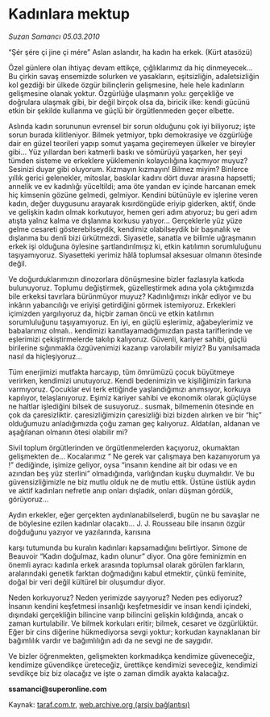 # Kadınlara mektup

*Suzan Samancı  05.03.2010*

<div class="yazi">
<p>“Şér şére çi jine çi mére” Aslan aslandır, ha kadın ha erkek. (Kürt atasözü)</p>
<p>Özel günlere olan ihtiyaç devam ettikçe, çığlıklarımız da hiç dinmeyecek... Bu çirkin savaş ensemizde solurken ve yasakların, eşitsizliğin, adaletsizliğin kol gezdiği bir ülkede özgür bilinçlerin gelişmesine, hele hele kadınların gelişmesine olanak yoktur. Özgürlüğe ulaşmanın yolu: gerçekliğe ve doğrulara ulaşmak gibi, bir değil birçok olsa da, biricik ilke: kendi gücünü etkin bir şekilde kullanma ve güçlü bir örgütlenmeden geçer elbette.</p>
<p>Aslında kadın sorununun evrensel bir sorun olduğunu çok iyi biliyoruz; işte sorun burada kilitleniyor. Bilmek yetmiyor, tıpkı demokrasiye ve özgürlüğe dair en güzel teorileri yapıp somut yaşama geçiremeyen ülkeler ve bireyler gibi... Yüz yıllardan beri katmerli baskı ve sömürüyü yaşarken, her şeyi tümden sisteme ve erkeklere yüklemenin kolaycılığına kaçmıyor muyuz? Sesinizi duyar gibi oluyorum. Kızmayın kızmayın! Bilmez miyim? Binlerce yıllık gerici gelenekler, mitoslar, baskılar kadını dört duvar arasına hapsetti; annelik ve ev kadınlığı yüceltildi; ama öte yandan ev içinde harcanan emek hiç kimsenin gözüne gelmedi, gelmiyor. Kendini bütünüyle ev işlerine veren kadın, değer duygusunu arayarak kısırdöngüde eriyip giderken, aktif, önde ve gelişkin kadın olmak korkutuyor, hemen geri adım atıyoruz; bu geri adım atışta yalnız kalma ve dışlanma korkusu yatıyor... Gerçeklerle yüz yüze gelme cesareti gösterebilseydik, kendimiz olabilseydik bir başınalık ve dışlanma bu denli bizi ürkütmezdi. Siyasetle, sanatla ve bilimle uğraşmanın erkek işi olduğuna öylesine şartlandırılmışız ki, etkin katılımın sorumluluğunu taşıyamıyoruz. Siyasetteki yerimiz hâlâ toplumsal aksesuar olmanın ötesinde değil.</p>
<p>Ve doğurduklarımızın dinozorlara dönüşmesine bizler fazlasıyla katkıda bulunuyoruz. Toplumu değiştirmek, güzelleştirmek adına yola çıktığımızda bile erkeksi tavırlara bürünmüyor muyuz? Kadınlığımızı inkâr ediyor ve bu inkârın yabancılığı ve eriyişi getirdiğini görmek istemiyoruz. Erkekleri içimizden yargılıyoruz da, hiçbir zaman öncü ve etkin katılımın sorumluluğunu taşıyamıyoruz. En iyi, en güçlü eşlerimiz, ağabeylerimiz ve babalarımız olmalı.. kendimizi kanıtlayamadığımızdan pasta tariflerinde ve eşlerimizi çekiştirmelerde takılıp kalıyoruz. Güvenli, kariyer sahibi, güçlü birilerine sığınmakla özgüvenimizi kazanıp varolabilir miyiz? Bu yanılsamada nasıl da hiçleşiyoruz...</p>
<p>Tüm enerjimizi mutfakta harcayıp, tüm ömrümüzü çocuk büyütmeye verirken, kendimizi unutuyoruz. Kendi bedenimizin ve kişiliğimizin farkına varmıyoruz. Çocuklar evi terk ettiğinde yaşlandığımızı anımsıyor, korkuya kapılıyor, telaşlanıyoruz. Eşimiz kariyer sahibi ve ekonomik olarak güçlüyse ne haltlar işlediğini bilsek de susuyoruz.. susmak, bilmemenin ötesinde en çok da çaresizliktir. çaresizliğimizin çaresizliği bizi bizden alırken ve bir “hiç” olduğumuzu anladığımızda çoğu zaman geç kalıyoruz. Aldatılan, aldanan ve aşağılanan olmanın ötesi olabilir mi?</p>
<p>Sivil toplum örgütlerinden ve örgütlenmelerden kaçıyoruz, okumaktan gelişmekten de... Kocalarımız “ Ne gerek var çalışmaya ben kazanıyorum ya !” dediğinde, işimize geliyor, oysa “insanın kendine ait bir odası ve en azından beş yüz sterlini” olmadığında, varlığından kuşku duymalıdır. Ve bu güvensizliğimizle ne biz mutlu olduk ne de mutlu ettik. Üstüne üstlük aydın ve aktif kadınları nefretle anıp onları dışladık, onları düşman gördük, görüyoruz...</p>
<p>Aydın erkekler, eğer gerçekten aydınlanabilselerdi, bugün ne bu savaşlar ne de böylesine ezilen kadınlar olacaktı... J. J. Rousseau bile insanın özgür doğduğunu yazıyor ve yazılarında, karısına</p>
<p>karşı tutumunda bu kuralın kadınları kapsamadığını belirtiyor. Simone de Beauvoir “Kadın doğulmaz, kadın olunur” diyor. Ona göre feminizmin en önemli ayracı kadınla erkek arasında toplumsal olarak görülen farkların, aralarındaki genetik farktan doğmadığını kabul etmektir, çünkü feminite, doğal bir veri değil kültürel bir oluşumdur diyor.</p>
<p>Neden korkuyoruz? Neden yerimizde sayıyoruz? Neden pes ediyoruz? İnsanın kendini keşfetmesi insanlığı keşfetmesidir ve insan kendi içindeki, dışındaki gerçekliğin bilincine varıp bilincini gelişkin kıldığında, ancak o zaman kurtulabilir. Ve bilmek korkuları eritir; bilmek, cesaret ve özgürlüktür. Eğer bir cins diğerine hükmediyorsa sevgi yoktur; korkudan kaynaklanan bir bağımlılık vardır ve bağımlılığın adı da ne sevgi ne de saygıdır.</p>
<p>Ve bizler öğrenmekten, gelişmekten korkmadıkça kendimize güveneceğiz, kendimize güvendikçe üreteceğiz, ürettikçe kendimizi seveceğiz, kendimizi sevdikçe biz biz olacağız ve işte o zaman dimdik ayakta kalacağız.</p><b>
<p></p></b><b>ssamanci@superonline.com</b></div>

Kaynak: [taraf.com.tr](http://www.taraf.com.tr:80/suzan-samanci/makale-kadinlara-mektup.htm), [web.archive.org (arşiv bağlantısı)](http://web.archive.org/web/20100512020756/http://www.taraf.com.tr:80/suzan-samanci/makale-kadinlara-mektup.htm)

